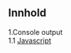 ## Innhold
1.Console output  
1.1 [Javascript](https://github.com/geirostengen/VG1/blob/main/Javascript/Console%20Output) 
